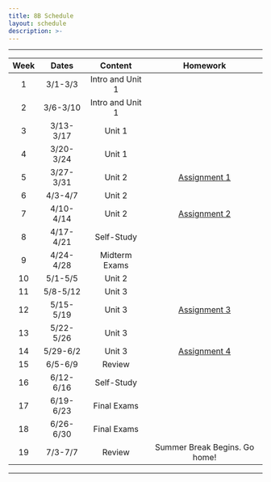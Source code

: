 ```yaml
---
title: 8B Schedule
layout: schedule
description: >-
---
```


---

| Week  |          Dates          |                 Content                  |             Homework      |             
|:---:|    :------------------:|             :-----------------------------:| :-------------------------:|
|  1 |  3/1-3/3             | Intro and Unit 1 |          |
|  2 |  3/6-3/10            | Intro and Unit 1 |          |
|  3 |  3/13-3/17           | Unit 1  |          |
|  4 |  3/20-3/24           | Unit 1  |          |
|  5 |  3/27-3/31           | Unit 2  | [Assignment 1](8B-english/assignment1/)         |
|  6 |  4/3-4/7             | Unit 2  |          |
|  7 |  4/10-4/14           | Unit 2  |[Assignment 2](8B-english/assignment2/)              |
|  8 |  4/17-4/21           | Self-Study |       |
|  9 |  4/24-4/28           | Midterm Exams |          |
| 10 |  5/1-5/5             | Unit 2  |       |
| 11 |  5/8-5/12            | Unit 3  | |
| 12 |  5/15-5/19           | Unit 3  | [Assignment 3](8B-english/assignment3)      |
| 13 |  5/22-5/26           | Unit 3  | |
| 14 |  5/29-6/2            | Unit 3  | [Assignment 4](8B-english/assignment4)|
| 15 |  6/5-6/9             | Review  |             |
| 16 |  6/12-6/16           |Self-Study|
| 17 |  6/19-6/23           | Final Exams |             |
| 18 |  6/26-6/30           | Final Exams|          |
| 19 |  7/3-7/7             | Review |Summer Break Begins. Go home!              |

---